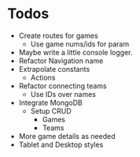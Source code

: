 # Todos

- Create routes for games
  - Use game nums/ids for param
- Maybe write a little console logger. 
- Refactor Navigation name
- Extrapolate constants
  - Actions
- Refactor connecting teams
  - Use IDs over names
- Integrate MongoDB
  - Setup CRUD
    - Games
    - Teams
- More game details as needed
- Tablet and Desktop styles
